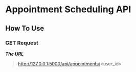 # Appointment Scheduling API

## How To Use
### GET Request

***The URL***

> http://127.0.0.1:5000/api/appointments/<user_id>
